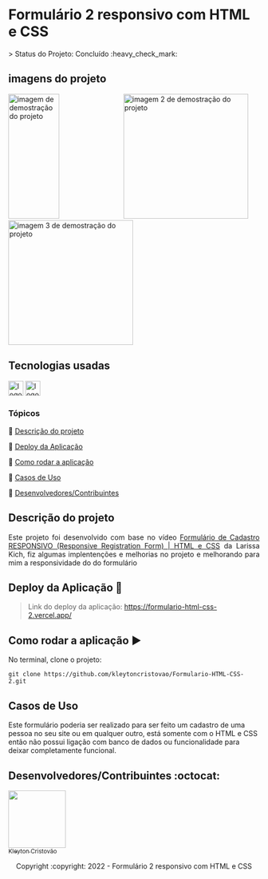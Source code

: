 <h1>Formulário 2 responsivo com HTML e CSS</h1>
> Status do Projeto: Concluído :heavy_check_mark:

## imagens do projeto

<div>
  <img src="https://user-images.githubusercontent.com/90114049/180615872-96b00d72-a4cc-45e4-8b67-48d4c69a9b00.png" height="250" width="45%" alt="imagem de demostração do projeto"  />
    <img src="https://user-images.githubusercontent.com/90114049/180615950-061f3d72-ebe5-40a2-8c18-374f9c80e819.png" height="250" alt="imagem 2 de demostração do projeto "  />
    <img src="https://user-images.githubusercontent.com/90114049/180616023-436de010-28f5-4646-ae64-64c4a7c1e9cd.png" height="250" alt="imagem 3 de demostração do projeto "  />    
</div>

## Tecnologias usadas

<div>
  <img src="https://img.shields.io/badge/HTML5-E34F26?style=for-the-badge&logo=html5&logoColor=white" height="30" alt="logotipo do HTML"  />
  <img src="https://img.shields.io/badge/CSS3-1572B6?style=for-the-badge&logo=css3&logoColor=white" height="30" alt="logotipo do CSS"  />
</div>

### Tópicos 

:small_blue_diamond: [Descrição do projeto](#descrição-do-projeto)

:small_blue_diamond: [Deploy da Aplicação](#deploy-da-aplicação-dash)

:small_blue_diamond: [Como rodar a aplicação](#como-rodar-a-aplica%C3%A7%C3%A3o-arrow_forward)

:small_blue_diamond: [Casos de Uso](#casos-de-uso)

:small_blue_diamond: [Desenvolvedores/Contribuintes](#desenvolvedorescontribuintes-octocat)


## Descrição do projeto 

<p align="justify">
  Este projeto foi desenvolvido com base no vídeo <a href="https://www.youtube.com/watch?v=zWw0npNDkVM&list=UUo-gJ8RnTn5akHqHvO55DVA&index=1">Formulário de Cadastro RESPONSIVO (Responsive Registration Form) | HTML e CSS</a> da Larissa Kich, fiz algumas implentenções e melhorias no projeto e melhorando para mim a responsividade do do formulário
</p>

## Deploy da Aplicação :dash:

> Link do deploy da aplicação: https://formulario-html-css-2.vercel.app/


## Como rodar a aplicação :arrow_forward:

No terminal, clone o projeto: 

```
git clone https://github.com/kleytoncristovao/Formulario-HTML-CSS-2.git
```

## Casos de Uso

Este formulário poderia ser realizado para ser feito um cadastro de uma pessoa no seu site ou em qualquer outro, está somente com o HTML e CSS então não possui ligação com banco de dados ou funcionalidade para deixar completamente funcional.


## Desenvolvedores/Contribuintes :octocat:

[<img src="https://github.com/kleytoncristovao.png" width=115><br><sub>Kleyton Cristovão</sub>](https://github.com/kleytoncristovao) 


<p align="center"> Copyright :copyright: 2022 - Formulário 2 responsivo com HTML e CSS </p>
